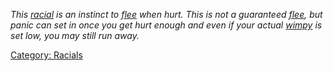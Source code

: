 *This [racial](:Category:_Racials.md "wikilink") is an instinct to
[flee](Flee.md "wikilink") when hurt. This is not a guaranteed
[flee](Flee.md "wikilink"), but panic can set in once you get hurt
enough and even if your actual [wimpy](Wimpy.md "wikilink") is set low,
you may still run away.*

[Category: Racials](Category:_Racials "wikilink")
